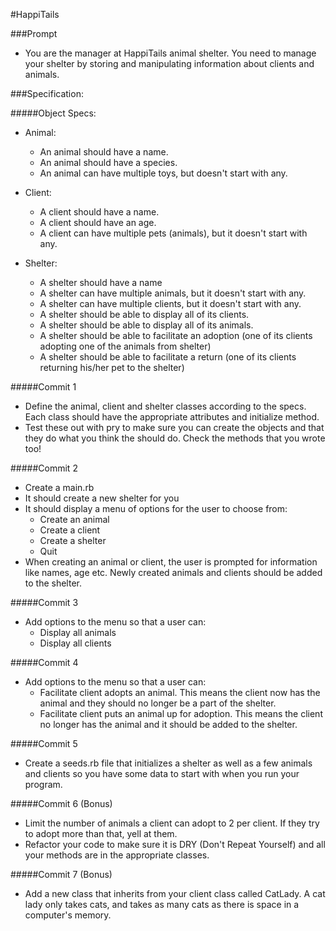 #HappiTails

###Prompt

- You are the manager at HappiTails animal shelter. You need to manage your shelter by storing and manipulating information about clients and animals.

###Specification:

#####Object Specs:
- Animal:
  - An animal should have a name.
  - An animal should have a species.
  - An animal can have multiple toys, but doesn't start with any.

- Client:
  - A client should have a name.
  - A client should have an age.
  - A client can have multiple pets (animals), but it doesn't start with any.

- Shelter:
  - A shelter should have a name
  - A shelter can have multiple animals, but it doesn't start with any.
  - A shelter can have multiple clients, but it doesn't start with any.
  - A shelter should be able to display all of its clients.
  - A shelter should be able to display all of its animals.
  - A shelter should be able to facilitate an adoption (one of its clients adopting one of the animals from shelter)
  - A shelter should be able to facilitate a return (one of its clients returning his/her pet to the shelter)


#####Commit 1
- Define the animal, client and shelter classes according to the specs. Each class should have the appropriate attributes and initialize method.
- Test these out with pry to make sure you can create the objects and that they do what you think the should do. Check the methods that you wrote too!

#####Commit 2
- Create a main.rb
- It should create a new shelter for you
- It should display a menu of options for the user to choose from:
  - Create an animal
  - Create a client
  - Create a shelter
  - Quit
- When creating an animal or client, the user is prompted for information like names, age etc. Newly created animals and clients should be added to the shelter.

#####Commit 3
- Add options to the menu so that a user can:
    - Display all animals
    - Display all clients

#####Commit 4
- Add options to the menu so that a user can:
    - Facilitate client adopts an animal. This means the client now has the animal and they should no longer be a part of the shelter.
    - Facilitate client puts an animal up for adoption. This means the client no longer has the animal and it should be added to the shelter.

#####Commit 5
- Create a seeds.rb file that initializes a shelter as well as a few animals and clients so you have some data to start with when you run your program.

#####Commit 6 (Bonus)
- Limit the number of animals a client can adopt to 2 per client. If they try to adopt more than that, yell at them.
- Refactor your code to make sure it is DRY (Don't Repeat Yourself) and all your methods are in the appropriate classes.

#####Commit 7 (Bonus)
- Add a new class that inherits from your client class called CatLady. A cat lady only takes cats, and takes as many cats as there is space in a computer's memory.
